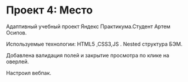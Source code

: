 # Проект 4: Место


Адаптивный учебный проект Яндекс Практикума.Студент Артем Осипов.

Используемые технологии: HTML5 ,CSS3,JS . Nested структура БЭМ.

Добавлена валидация полей и закрытие просмотра по клике на оверлей.

Настроил вебпак.

